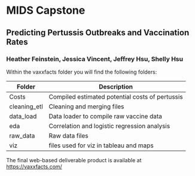 # MIDS Capstone
## Predicting Pertussis Outbreaks and Vaccination Rates
### Heather Feinstein, Jessica Vincent, Jeffrey Hsu, Shelly Hsu

Within the vaxxfacts folder you will find the following folders:

| Folder       | Description                                         |
|--------------|-----------------------------------------------------|
| Costs        | Compiled estimated potential costs of pertussis     |
| cleaning_etl | Cleaning and merging files                          |
| data_load    | Data loader to compile raw vaccine data             |
| eda          | Correlation and logistic regression analysis        |
| raw_data     | Raw data files                                      |
| viz          | files used for viz in tableau and maps              |

The final web-based deliverable product is available at https://vaxxfacts.com/

